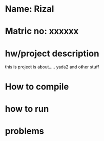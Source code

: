 # Name: Rizal
# Matric no: xxxxxx

# hw/project description

this is project is about.....
yada2 
and other stuff

# How to compile 

# how to run

# problems


